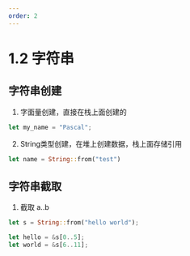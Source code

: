 ```yaml
---
order: 2
---
```


# 1.2 字符串


## 字符串创建

1. 字面量创建，直接在栈上面创建的
```rust
let my_name = "Pascal";
```


2. String类型创建，在堆上创建数据，栈上面存储引用
```rust
let name = String::from("test")
```



## 字符串截取

1. 截取 a..b
```rust
let s = String::from("hello world");

let hello = &s[0..5];
let world = &s[6..11];
```